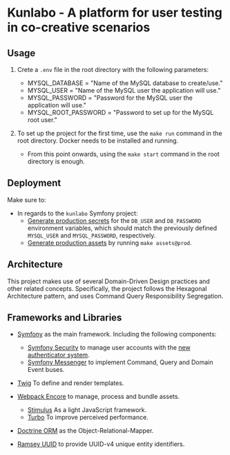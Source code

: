 # Kunlabo - A platform for user testing in co-creative scenarios

## Usage

1. Crete a `.env` file in the root directory with the following parameters:
   - MYSQL_DATABASE = "Name of the MySQL database to create/use."
   - MYSQL_USER = "Name of the MySQL user the application will use."
   - MYSQL_PASSWORD = "Password for the MySQL user the application will use."
   - MYSQL_ROOT_PASSWORD = "Password to set up for the MySQL root user."
    
2. To set up the project for the first time, use the `make run` command in the root directory. Docker needs to be installed and running.
    - From this point onwards, using the `make start` command in the root directory is enough.

## Deployment

Make sure to:
- In regards to the `kunlabo` Symfony project:
    - [Generate production secrets](https://symfony.com/doc/current/configuration/secrets.html) for the `DB_USER` and `DB_PASSWORD` environment variables, which should match the 
    previously defined `MYSQL_USER` and `MYSQL_PASSWORD`, respectively.
    - [Generate production assets](https://symfony.com/doc/current/frontend/encore/simple-example.html#configuring-encore-webpack) by running `make assets@prod`.
      
## Architecture

This project makes use of several Domain-Driven Design practices and other related concepts. Specifically, the project follows the Hexagonal Architecture pattern, and uses Command Query Responsibility Segregation. 

## Frameworks and Libraries

- [Symfony](https://symfony.com/) as the main framework. Including the following components:
    - [Symfony Security](https://symfony.com/doc/current/security.html) to manage user accounts with the [new authenticator system](https://symfony.com/doc/current/security/authenticator_manager.html).
    - [Symfony Messenger](https://symfony.com/doc/current/messenger.html) to implement Command, Query and Domain Event buses.

- [Twig](https://twig.symfony.com/) To define and render templates.

- [Webpack Encore](https://symfony.com/doc/current/frontend.html) to manage, process and bundle assets.
    - [Stimulus](https://stimulus.hotwired.dev/) As a light JavaScript framework.
    - [Turbo](https://turbo.hotwired.dev/) To improve perceived performance.

- [Doctrine ORM](https://www.doctrine-project.org/projects/orm.html) as the Object-Relational-Mapper.

- [Ramsey UUID](https://uuid.ramsey.dev/en/stable/) to provide UUID-v4 unique entity identifiers.